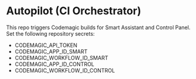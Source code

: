 
# Autopilot (CI Orchestrator)

This repo triggers Codemagic builds for Smart Assistant and Control Panel.
Set the following repository secrets:

- CODEMAGIC_API_TOKEN
- CODEMAGIC_APP_ID_SMART
- CODEMAGIC_WORKFLOW_ID_SMART
- CODEMAGIC_APP_ID_CONTROL
- CODEMAGIC_WORKFLOW_ID_CONTROL
